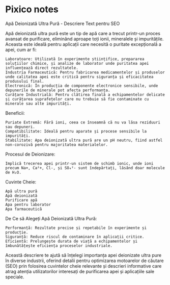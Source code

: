 # Pixico notes

Apă Deionizată Ultra Pură - Descriere Text pentru SEO

Apă deionizată ultra pură este un tip de apă care a trecut printr-un proces avansat de purificare, eliminând aproape toți ionii, mineralele și impuritățile. Aceasta este ideală pentru aplicații care necesită o puritate excepțională a apei, cum ar fi:

    Laboratoare: Utilizată în experimente științifice, prepararea soluțiilor chimice, și analize de laborator unde puritatea apei influențează direct rezultatele.
    Industria Farmaceutică: Pentru fabricarea medicamentelor și produselor unde calitatea apei este critică pentru siguranța și eficacitatea produsului final.
    Electronică: În producția de componente electronice sensibile, unde depunerile de minerale pot afecta performanța.
    Curățare Industrială: Pentru clătirea finală a echipamentelor delicate și curățarea suprafețelor care nu trebuie să fie contaminate cu minerale sau alte impurități.


Beneficii:

    Puriate Extremă: Fără ioni, ceea ce înseamnă că nu va lăsa reziduuri sau depuneri.
    Compatibilitate: Ideală pentru aparate și procese sensibile la impurități.
    Stabilitate: Apa deionizată ultra pură are un pH neutru, fiind astfel non-corozivă pentru majoritatea materialelor.


Procesul de Deionizare:

    Implică trecerea apei printr-un sistem de schimb ionic, unde ioni precum Na+, Ca²+, Cl-, și SO₄²- sunt îndepărtați, lăsând doar molecule de H₂O.


Cuvinte Cheie:

    Apă ultra pură
    Apă deionizată
    Purificare apă
    Apa pentru laborator
    Apa farmaceutică


De Ce să Alegeți Apă Deionizată Ultra Pură:

    Performanță: Rezultate precise și repetabile în experimente și producție.
    Siguranță: Reduce riscul de contaminare în aplicații critice.
    Eficientă: Prelungește durata de viață a echipamentelor și îmbunătățește eficiența proceselor industriale.


Această descriere te ajută să înțelegi importanța apei deionizate ultra pure în diverse industrii, oferind detalii pentru optimizarea motoarelor de căutare (SEO) prin folosirea cuvintelor cheie relevante și descrieri informative care atrag atenția utilizatorilor interesați de purificarea apei și aplicațiile sale speciale.

